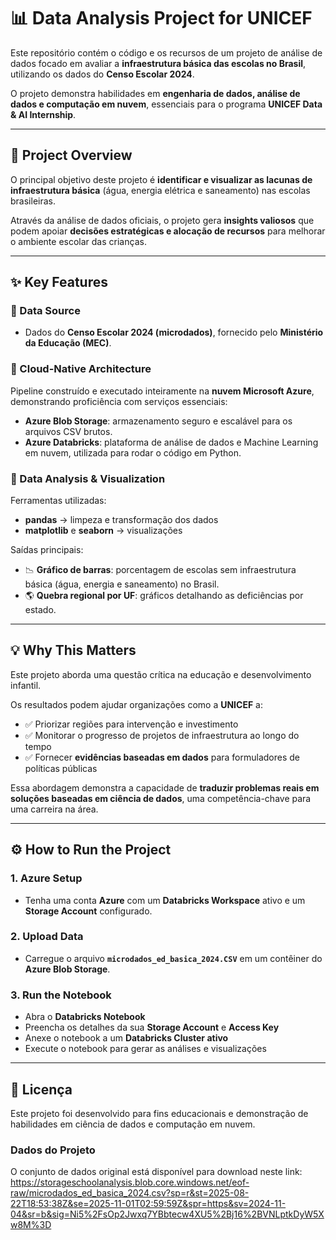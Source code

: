 # 📊 Data Analysis Project for UNICEF

Este repositório contém o código e os recursos de um projeto de análise de dados focado em avaliar a **infraestrutura básica das escolas no Brasil**, utilizando os dados do **Censo Escolar 2024**.  

O projeto demonstra habilidades em **engenharia de dados, análise de dados e computação em nuvem**, essenciais para o programa **UNICEF Data & AI Internship**.

---

## 📌 Project Overview

O principal objetivo deste projeto é **identificar e visualizar as lacunas de infraestrutura básica** (água, energia elétrica e saneamento) nas escolas brasileiras.  

Através da análise de dados oficiais, o projeto gera **insights valiosos** que podem apoiar **decisões estratégicas e alocação de recursos** para melhorar o ambiente escolar das crianças.

---

## ✨ Key Features

### 🔹 Data Source
- Dados do **Censo Escolar 2024 (microdados)**, fornecido pelo **Ministério da Educação (MEC)**.

### 🔹 Cloud-Native Architecture
Pipeline construído e executado inteiramente na **nuvem Microsoft Azure**, demonstrando proficiência com serviços essenciais:

- **Azure Blob Storage**: armazenamento seguro e escalável para os arquivos CSV brutos.  
- **Azure Databricks**: plataforma de análise de dados e Machine Learning em nuvem, utilizada para rodar o código em Python.  

### 🔹 Data Analysis & Visualization
Ferramentas utilizadas:
- **pandas** → limpeza e transformação dos dados  
- **matplotlib** e **seaborn** → visualizações  

Saídas principais:
- 📉 **Gráfico de barras**: porcentagem de escolas sem infraestrutura básica (água, energia e saneamento) no Brasil.  
- 🌎 **Quebra regional por UF**: gráficos detalhando as deficiências por estado.  

---

## 💡 Why This Matters

Este projeto aborda uma questão crítica na educação e desenvolvimento infantil.  

Os resultados podem ajudar organizações como a **UNICEF** a:  
- ✅ Priorizar regiões para intervenção e investimento  
- ✅ Monitorar o progresso de projetos de infraestrutura ao longo do tempo  
- ✅ Fornecer **evidências baseadas em dados** para formuladores de políticas públicas  

Essa abordagem demonstra a capacidade de **traduzir problemas reais em soluções baseadas em ciência de dados**, uma competência-chave para uma carreira na área.

---

## ⚙️ How to Run the Project

### 1. Azure Setup
- Tenha uma conta **Azure** com um **Databricks Workspace** ativo e um **Storage Account** configurado.  

### 2. Upload Data
- Carregue o arquivo **`microdados_ed_basica_2024.CSV`** em um contêiner do **Azure Blob Storage**.  

### 3. Run the Notebook
- Abra o **Databricks Notebook**  
- Preencha os detalhes da sua **Storage Account** e **Access Key**  
- Anexe o notebook a um **Databricks Cluster ativo**  
- Execute o notebook para gerar as análises e visualizações  

---

## 📎 Licença
Este projeto foi desenvolvido para fins educacionais e demonstração de habilidades em ciência de dados e computação em nuvem.


### Dados do Projeto
O conjunto de dados original está disponível para download neste link: https://storageschoolanalysis.blob.core.windows.net/eof-raw/microdados_ed_basica_2024.csv?sp=r&st=2025-08-22T18:53:38Z&se=2025-11-01T02:59:59Z&spr=https&sv=2024-11-04&sr=b&sig=Ni5%2FsOp2Jwxq7YBbtecw4XU5%2Bj16%2BVNLptkDyW5Xw8M%3D
